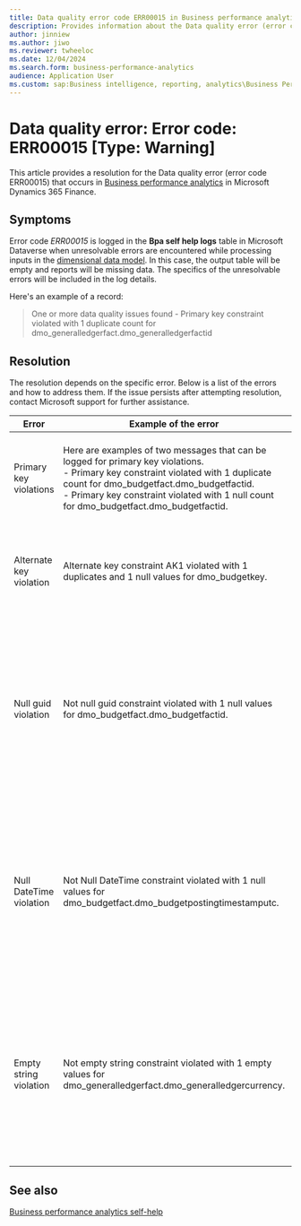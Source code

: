 ```yaml
---
title: Data quality error code ERR00015 in Business performance analytics
description: Provides information about the Data quality error (error code ERR00015) in Business performance analytics in Microsoft Dynamics 365 Finance.
author: jinniew
ms.author: jiwo
ms.reviewer: twheeloc 
ms.date: 12/04/2024
ms.search.form: business-performance-analytics
audience: Application User
ms.custom: sap:Business intelligence, reporting, analytics\Business Performance Analytics (BPA)
---
```

# Data quality error: Error code: ERR00015 [Type: Warning]

This article provides a resolution for the Data quality error (error code ERR00015) that occurs in [Business performance analytics](/dynamics365/finance/business-performance-analytics/business-performance-analytics-home-page) in Microsoft Dynamics 365 Finance.

## Symptoms

Error code *ERR00015* is logged in the **Bpa self help logs** table in Microsoft Dataverse when unresolvable errors are encountered while processing inputs in the [dimensional data model](/dynamics365/finance/business-performance-analytics/business-performance-analytics-data-model). In this case, the output table will be empty and reports will be missing data. The specifics of the unresolvable errors will be included in the log details.

Here's an example of a record:

> One or more data quality issues found - Primary key constraint violated with 1 duplicate count for dmo_generalledgerfact.dmo_generalledgerfactid

## Resolution

The resolution depends on the specific error. Below is a list of the errors and how to address them. If the issue persists after attempting resolution, contact Microsoft support for further assistance.

|Error|Example of the error|Resolution|
|--|--|--|
|Primary key violations|Here are examples of two messages that can be logged for primary key violations. <br> - Primary key constraint violated with 1 duplicate count for dmo_budgetfact.dmo_budgetfactid. <br> - Primary key constraint violated with 1 null count for dmo_budgetfact.dmo_budgetfactid.|For primary key violations, contact Microsoft support for assistance.|
|Alternate key violation|Alternate key constraint AK1 violated with 1 duplicates and 1 null values for dmo_budgetkey.|For alternate key violations, contact Microsoft support for assistance.|
|Null guid violation|Not null guid constraint violated with 1 null values for dmo_budgetfact.dmo_budgetfactid.|Validate the source data exists in Dynamics 365 Finance. If the data exists but the issue persists, contact Microsoft support for further assistance.|
|Null DateTime violation|Not Null DateTime constraint violated with 1 null values for dmo_budgetfact.dmo_budgetpostingtimestamputc.|Validate the source data exists in Dynamics 365 Finance. If the data exists but the issue persists, contact Microsoft support for further assistance.|
|Empty string violation|Not empty string constraint violated with 1 empty values for dmo_generalledgerfact.dmo_generalledgercurrency.|Validate the source data exists in Dynamics 365 Finance. If the data exists but the issue persists, contact Microsoft support for further assistance.|

## See also

[Business performance analytics self-help](business-performance-analytics-self-help-overview.md)

